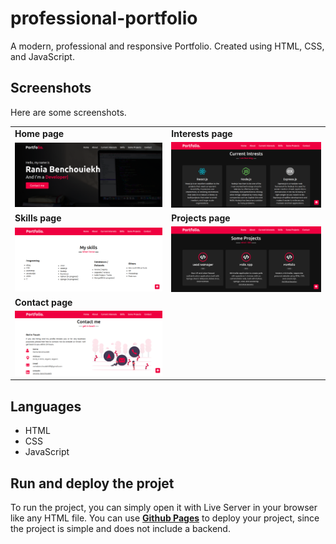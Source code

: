 # professional-portfolio

A modern, professional and responsive Portfolio. Created using HTML, CSS, and JavaScript.

## Screenshots

Here are some screenshots.

<table>
  <tr>
    <td><b>Home page</b></td>
    <td><b>Interests page</b></td>
  </tr>
  <tr>
    <td><img src="screenshots/Picture1.png" width="470"/></td>
    <td><img src="screenshots/Picture2.png" width="470"/></td>
  </tr>
  <tr>
    <td><b>Skills page</b></td>
    <td><b>Projects page</b></td>
  </tr>
  <tr>
    <td><img src="screenshots/Picture3.png" width="470"/></td>
    <td><img src="screenshots/Picture4.png" width="470"/></td>
  </tr>
   <tr>
    <td><b>Contact page</b></td>
  </tr>
  <tr>
    <td><img src="screenshots/Picture5.png" width="470"/></td>
  </tr>
 </table>
 
## Languages

<ul>
  <li>HTML</li>
  <li>CSS</li>
  <li>JavaScript</li>
</ul>

## Run and deploy the projet

To run the project, you can simply open it with Live Server in your browser like any HTML file. 
You can use [**Github Pages**](https://pages.github.com/) to deploy your project, since the project is simple and does not include a backend.
